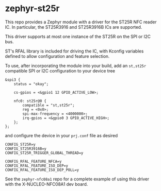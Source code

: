 # zephyr-st25r

This repo provides a Zephyr module with a driver for the ST25R NFC reader IC. 
In particular, the ST25R3916 and ST25R3916B ICs are supported.

This driver supports at most one instance of the ST25R on the SPI or I2C bus.

ST's RFAL library is included for driving the IC, with Kconfig variables
defined to allow configuration and feature selection.

To use, after incorporating the module into your build, add an 
`st,st25r` compatible SPI or I2C configuration to your device tree

```
&spi3 {
    status = "okay";

    cs-gpios = <&gpio1 12 GPIO_ACTIVE_LOW>;

    nfc0: st25r@0 {
        compatible = "st,st25r";
        reg = <0x0>;
        spi-max-frequency = <4000000>;
        irq-gpios = <&gpio0 3 GPIO_ACTIVE_HIGH>;
    };
};
```

and configure the device in your `prj.conf` file as desired

```
CONFIG_ST25R=y
CONFIG_ST25R3916B=y
CONFIG_ST25R_TRIGGER_GLOBAL_THREAD=y

CONFIG_RFAL_FEATURE_NFCA=y
CONFIG_RFAL_FEATURE_ISO_DEP=y
CONFIG_RFAL_FEATURE_ISO_DEP_POLL=y
```

See the `zephyr-nfc08a1` repo for a complete example of using this driver
with the X-NUCLEO-NFC08A1 dev board.
